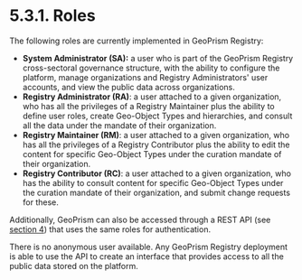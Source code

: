 # 5.3.1. Roles

The following roles are currently implemented in GeoPrism Registry:

* **System Administrator (SA):** a user who is part of the GeoPrism Registry cross-sectoral governance structure, with the ability to configure the platform, manage organizations and Registry Administrators' user accounts, and view the public data across organizations.
* **Registry Administrator (RA)**: a user attached to a given organization, who has all the privileges of a Registry Maintainer plus the ability to define user roles, create Geo-Object Types and hierarchies, and consult all the data under the mandate of their organization.
* **Registry Maintainer (RM)**: a user attached to a given organization, who has all the privileges of a Registry Contributor plus the ability to edit the content for specific Geo-Object Types under the curation mandate of their organization.
* **Registry Contributor (RC)**: a user attached to a given organization, who has the ability to consult content for specific Geo-Object Types under the curation mandate of their organization, and submit change requests for these.

Additionally, GeoPrism can also be accessed through a REST API (see [section 4](../../../../versions/current/external-system-integration.md)) that uses the same roles for authentication.

There is no anonymous user available. Any GeoPrism Registry deployment is able to use the API to create an interface that provides access to all the public data stored on the platform.

